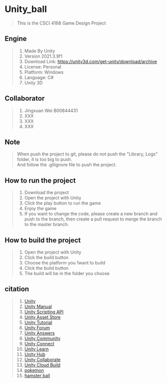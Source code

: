 # Unity_ball
> This is the CSCI 4168 Game Design Project

## Engine
> 1. Made By Unity
> 2. Version 2021.3.9f1
> 3. Download Link: https://unity3d.com/get-unity/download/archive
> 4. License: Personal
> 5. Platform: Windows
> 6. Language: C#
> 7. Unity 3D

## Collaborator
> 1. Jingxuan Wei B00844431
> 2. XXX
> 3. XXX
> 4. XXX 

## Note 
> When push the project to git, please do not push the "Library, Logs" folder, it is too big to push.\
> And follow the .gitignore file to push the project.
> 
## How to run the project
> 1. Download the project
> 2. Open the project with Unity
> 3. Click the play button to run the game
> 4. Enjoy the game
> 5. If you want to change the code, please create a new branch and push to the branch, then create a pull request to merge the branch to the master branch.

## How to build the project
> 1. Open the project with Unity
> 2. Click the build button
> 3. Choose the platform you 1want to build
> 4. Click the build button
> 5. The build will be in the folder you choose
>
## citation
> 1. [Unity](https://unity.com/)
> 2. [Unity Manual](https://docs.unity3d.com/Manual/index.html)
> 3. [Unity Scripting API](https://docs.unity3d.com/ScriptReference/index.html)
> 4. [Unity Asset Store](https://assetstore.unity.com/)
> 5. [Unity Tutorial](https://learn.unity.com/)
> 6. [Unity Forum](https://forum.unity.com/)
> 7. [Unity Answers](https://answers.unity.com/)
> 8. [Unity Community](https://unity.com/community)
> 9. [Unity Connect](https://connect.unity.com/)
> 10. [Unity Learn](https://learn.unity.com/)
> 11. [Unity Hub](https://unity3d.com/get-unity/download)
> 12. [Unity Collaborate](https://unity3d.com/collaborate)
> 13. [Unity Cloud Build](https://unity3d.com/cloud-build)
> 14. [pokemon](https://www.pokemon.com/us/)
> 15. [hamster ball](https://www.hamsterball.io/)